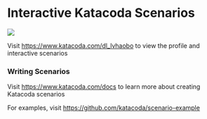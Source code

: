 # Interactive Katacoda Scenarios

[![](http://shields.katacoda.com/katacoda/dl_lvhaobo/count.svg)](https://www.katacoda.com/dl_lvhaobo "Get your profile on Katacoda.com")

Visit https://www.katacoda.com/dl_lvhaobo to view the profile and interactive scenarios

### Writing Scenarios
Visit https://www.katacoda.com/docs to learn more about creating Katacoda scenarios

For examples, visit https://github.com/katacoda/scenario-example
